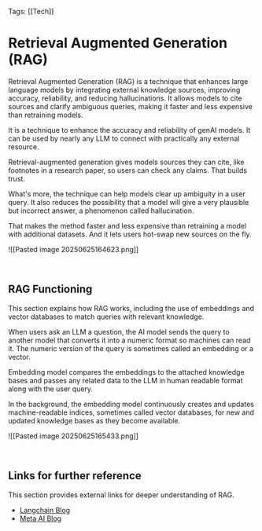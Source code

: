 Tags: [[Tech]]

# Retrieval Augmented Generation (RAG)
Retrieval Augmented Generation (RAG) is a technique that enhances large language models by integrating external knowledge sources, improving accuracy, reliability, and reducing hallucinations. It allows models to cite sources and clarify ambiguous queries, making it faster and less expensive than retraining models.

It is a technique to enhance the accuracy and reliability of genAI models. It can be used by nearly any LLM to connect with practically any external resource.

Retrieval-augmented generation gives models sources they can cite, like footnotes in a research paper, so users can check any claims. That builds trust. 

What's more, the technique can help models clear up ambiguity in a user query. It also reduces the possibility that a model will give a very plausible but incorrect answer, a phenomenon called hallucination.

That makes the method faster and less expensive than retraining a model with additional datasets. And it lets users hot-swap new sources on the fly.

![[Pasted image 20250625164623.png]]

<br>

## RAG Functioning

This section explains how RAG works, including the use of embeddings and vector databases to match queries with relevant knowledge.

When users ask an LLM a question, the AI model sends the query to another model that converts it into a numeric format so machines can read it. The numeric version of the query is sometimes called an embedding or a vector.

Embedding model compares the embeddings to the attached knowledge bases and passes any related data to the LLM in human readable format along with the user query.

In the background, the embedding model continuously creates and updates machine-readable indices, sometimes called vector databases, for new and updated knowledge bases as they become available.

![[Pasted image 20250625165433.png]]

<br>

## Links for further reference
This section provides external links for deeper understanding of RAG. 

- [Langchain Blog](https://blog.langchain.com/tutorial-chatgpt-over-your-data/)
- [Meta AI Blog](https://ai.meta.com/blog/retrieval-augmented-generation-streamlining-the-creation-of-intelligent-natural-language-processing-models/)